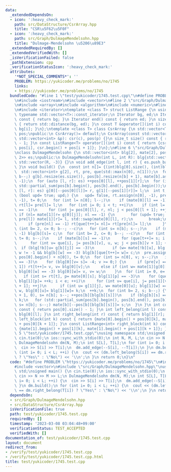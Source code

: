 ```yaml
---
data:
  _extendedDependsOn:
  - icon: ':heavy_check_mark:'
    path: src/DataStructure/CsrArray.hpp
    title: "CSR\u5F62\u5F0F"
  - icon: ':heavy_check_mark:'
    path: src/Graph/DulmageMendelsohn.hpp
    title: "Dulmage-Mendelsohn \u5206\u89E3"
  _extendedRequiredBy: []
  _extendedVerifiedWith: []
  _isVerificationFailed: false
  _pathExtension: cpp
  _verificationStatusIcon: ':heavy_check_mark:'
  attributes:
    '*NOT_SPECIAL_COMMENTS*': ''
    PROBLEM: https://yukicoder.me/problems/no/1745
    links:
    - https://yukicoder.me/problems/no/1745
  bundledCode: "#line 1 \"test/yukicoder/1745.test.cpp\"\n#define PROBLEM \"https://yukicoder.me/problems/no/1745\"\
    \n#include <iostream>\n#include <vector>\n#line 2 \"src/Graph/DulmageMendelsohn.hpp\"\
    \n#include <array>\n#include <algorithm>\n#include <numeric>\n#line 3 \"src/DataStructure/CsrArray.hpp\"\
    \n#include <iterator>\ntemplate <class T> struct ListRange {\n using Iterator=\
    \ typename std::vector<T>::const_iterator;\n Iterator bg, ed;\n Iterator begin()\
    \ const { return bg; }\n Iterator end() const { return ed; }\n size_t size() const\
    \ { return std::distance(bg, ed); }\n const T &operator[](int i) const { return\
    \ bg[i]; }\n};\ntemplate <class T> class CsrArray {\n std::vector<T> csr;\n std::vector<int>\
    \ pos;\npublic:\n CsrArray()= default;\n CsrArray(const std::vector<T> &c, const\
    \ std::vector<int> &p): csr(c), pos(p) {}\n size_t size() const { return pos.size()\
    \ - 1; }\n const ListRange<T> operator[](int i) const { return {csr.begin() +\
    \ pos[i], csr.begin() + pos[i + 1]}; }\n};\n#line 6 \"src/Graph/DulmageMendelsohn.hpp\"\
    \nclass DulmageMendelsohn {\n std::vector<int> blg[2], mate[2], pos[2];\n std::vector<std::array<int,\
    \ 2>> es;\npublic:\n DulmageMendelsohn(int L, int R): blg{std::vector(L, -3),\
    \ std::vector(R, -3)} {}\n void add_edge(int l, int r) { es.push_back({l, r});\
    \ }\n void build() {\n  const int n[]= {(int)blg[0].size(), (int)blg[1].size()};\n\
    \  std::vector<int> g[2], rt, pre, que(std::max(n[0], n[1]));\n  for (int b= 2;\
    \ b--;) g[b].resize(es.size()), pos[b].resize(n[b] + 1), mate[b].assign(n[b],\
    \ -1);\n  for (auto [l, r]: es) ++pos[0][l], ++pos[1][r];\n  for (int b= 2; b--;)\
    \ std::partial_sum(pos[b].begin(), pos[b].end(), pos[b].begin());\n  for (auto\
    \ [l, r]: es) g[0][--pos[0][l]]= r, g[1][--pos[1][r]]= l;\n  int t, k= 0;\n  for\
    \ (bool upd= true; upd;) {\n   upd= false, rt.assign(n[0], -1), pre.assign(n[0],\
    \ -1), t= 0;\n   for (int l= n[0]; l--;)\n    if (mate[0][l] == -1) que[t++]=\
    \ rt[l]= pre[l]= l;\n   for (int i= 0; i < t; ++i)\n    if (int l= que[i]; mate[0][rt[l]]\
    \ == -1)\n     for (int j= pos[0][l], r, nl; j < pos[0][l + 1]; ++j) {\n     \
    \ if (nl= mate[1][r= g[0][j]]; nl == -1) {\n       for (upd= true; r != -1; l=\
    \ pre[l]) mate[1][r]= l, std::swap(mate[0][l], r);\n       break;\n      }\n \
    \     if (pre[nl] == -1) rt[que[t++]= nl]= rt[pre[nl]= l];\n     }\n  }\n  for\
    \ (int b= 2, c= 0; b--; --c)\n   for (int s= n[b]; s--;)\n    if (mate[b][s] ==\
    \ -1) blg[b][s]= c;\n  for (int b= 2, c= 0; b--; --c)\n   for (int s= n[b], i=\
    \ t= 0; s--;)\n    if (mate[b][s] == -1)\n     for (que[t++]= s; i < t; ++i)\n\
    \      for (int v= que[i], j= pos[b][v], u, w; j < pos[b][v + 1]; ++j)\n     \
    \  if (blg[!b][u= g[b][j]] == -3)\n        if (w= mate[!b][u], blg[!b][u]= c;\
    \ w != -1 && blg[b][w] == -3) blg[b][que[t++]= w]= c;\n  pre.assign(pos[0].begin(),\
    \ pos[0].begin() + n[0]), t= 0;\n  for (int s= n[0], v; s--;)\n   if (blg[0][s]\
    \ == -3)\n    for (blg[0][v= s]= -4; v >= 0;) {\n     if (pre[v] == pos[0][v +\
    \ 1]) rt[t++]= v, v= blg[0][v];\n     else if (int w= mate[1][g[0][pre[v]++]];\
    \ blg[0][w] == -3) blg[0][w]= v, v= w;\n    }\n  for (int i= 0, e= 0; t--;)\n\
    \   if (int s= rt[t], p= mate[0][s]; blg[1][p] == -3)\n    for (que[e++]= p, blg[0][s]=\
    \ blg[1][p]= ++k; i < e; ++i)\n     for (int v= que[i], j= pos[1][v]; j < pos[1][v\
    \ + 1]; ++j)\n      if (int u= g[1][j], w= mate[0][u]; blg[1][w] == -3) que[e++]=\
    \ w, blg[0][u]= blg[1][w]= k;\n  ++k;\n  for (int b= 2, s; b--;) {\n   for (pos[b].assign(k\
    \ + 1, 0), s= n[b]; s--; ++pos[b][blg[b][s]])\n    if (blg[b][s] == -1) blg[b][s]=\
    \ k;\n   for (std::partial_sum(pos[b].begin(), pos[b].end(), pos[b].begin()),\
    \ s= n[b]; s--;) mate[b][--pos[b][blg[b][s]]]= s;\n  }\n }\n int component_num()\
    \ const { return pos[0].size() - 1; }\n int left_belong(int l) const { return\
    \ blg[0][l]; }\n int right_belong(int r) const { return blg[1][r]; }\n const ListRange<int>\
    \ left_block(int k) const { return {mate[0].begin() + pos[0][k], mate[0].begin()\
    \ + pos[0][k + 1]}; }\n const ListRange<int> right_block(int k) const { return\
    \ {mate[1].begin() + pos[1][k], mate[1].begin() + pos[1][k + 1]}; }\n};\n#line\
    \ 5 \"test/yukicoder/1745.test.cpp\"\nusing namespace std;\nsigned main() {\n\
    \ cin.tie(0);\n ios::sync_with_stdio(0);\n int N, M, L;\n cin >> N >> M >> L;\n\
    \ DulmageMendelsohn dm(N, M);\n int S[L], T[L];\n for (int i= 0; i < L; ++i) {\n\
    \  cin >> S[i] >> T[i];\n  dm.add_edge(--S[i], --T[i]);\n }\n dm.build();\n for\
    \ (int i= 0; i < L; ++i) {\n  cout << (dm.left_belong(S[i]) == dm.right_belong(T[i])\
    \ ? \"Yes\" : \"No\") << '\\n';\n }\n return 0;\n}\n"
  code: "#define PROBLEM \"https://yukicoder.me/problems/no/1745\"\n#include <iostream>\n\
    #include <vector>\n#include \"src/Graph/DulmageMendelsohn.hpp\"\nusing namespace\
    \ std;\nsigned main() {\n cin.tie(0);\n ios::sync_with_stdio(0);\n int N, M, L;\n\
    \ cin >> N >> M >> L;\n DulmageMendelsohn dm(N, M);\n int S[L], T[L];\n for (int\
    \ i= 0; i < L; ++i) {\n  cin >> S[i] >> T[i];\n  dm.add_edge(--S[i], --T[i]);\n\
    \ }\n dm.build();\n for (int i= 0; i < L; ++i) {\n  cout << (dm.left_belong(S[i])\
    \ == dm.right_belong(T[i]) ? \"Yes\" : \"No\") << '\\n';\n }\n return 0;\n}"
  dependsOn:
  - src/Graph/DulmageMendelsohn.hpp
  - src/DataStructure/CsrArray.hpp
  isVerificationFile: true
  path: test/yukicoder/1745.test.cpp
  requiredBy: []
  timestamp: '2023-03-08 03:04:48+09:00'
  verificationStatus: TEST_ACCEPTED
  verifiedWith: []
documentation_of: test/yukicoder/1745.test.cpp
layout: document
redirect_from:
- /verify/test/yukicoder/1745.test.cpp
- /verify/test/yukicoder/1745.test.cpp.html
title: test/yukicoder/1745.test.cpp
---
```

